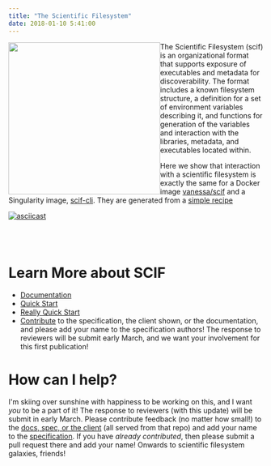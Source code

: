 ```yaml
---
title: "The Scientific Filesystem"
date: 2018-01-10 5:41:00
---
```


<div>
<img src="https://vsoch.github.io/scif/img/logo/scif-slash-green.png" width="300px" style="float:left">
</div>

The Scientific Filesystem (scif) is an organizational format that supports exposure of executables and metadata for discoverability. The format includes a known filesystem structure, a definition for a set of environment variables describing it, and functions for generation of the variables and interaction with the libraries, metadata, and executables located within.


Here we show that interaction with a scientific filesystem is exactly the same for a Docker image [vanessa/scif](https://hub.docker.com/r/vanessa/scif/) and a Singularity image, [scif-cli](https://singularity-hub.org/collections/424). They are generated from a [simple recipe](https://github.com/vsoch/scif/blob/master/docs/tutorials/hello-world.scif)

[![asciicast](https://asciinema.org/a/156490.png)](https://asciinema.org/a/156490?speed=2)

<br><br>

# Learn More about SCIF
 - [Documentation](https://vsoch.github.io/scif/)
 - [Quick Start](https://vsoch.github.io/scif/tutorial-quick-start)
 - [Really Quick Start](https://vsoch.github.io/scif/tutorial-really-quick-start)
 - [Contribute](https://www.github.com/vsoch/scif) to the specification, the client shown, or the documentation, and please add your name to the specification authors! The response to reviewers will be submit early March, and we want your involvement for this first publication!

# How can I help?
I'm skiing over sunshine with happiness to be working on this, and I want *you* to be a part of it! The response to reviewers (with this update) will be submit in early March. Please contribute feedback (no matter how small!) to the [docs, spec, or the client](https://github.com/vsoch/scif) (all served from that repo) and add your name to the [specification](https://github.com/vsoch/scif/blob/master/docs/spec/spec.md). If you have *already contributed*, then please submit a pull request there and add your name! Onwards to scientific filesystem galaxies, friends!

